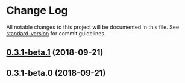 # Change Log

All notable changes to this project will be documented in this file. See [standard-version](https://github.com/conventional-changelog/standard-version) for commit guidelines.

<a name="0.3.1-beta.1"></a>

## [0.3.1-beta.1](https://github.com/UCloud-FE/react-components/compare/v0.3.1-beta.0...v0.3.1-beta.1) (2018-09-21)

<a name="0.3.1-beta.0"></a>

## 0.3.1-beta.0 (2018-09-21)

